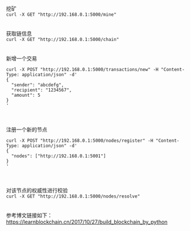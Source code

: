 挖矿  
`curl -X GET "http://192.168.0.1:5000/mine"`
\
\
\
获取链信息  
`curl -X GET "http://192.168.0.1:5000/chain"`
\
\
\
新增一个交易  
```shell
curl -X POST "http://192.168.0.1:5000/transactions/new" -H "Content-Type: application/json" -d'
{
  "sender": "abcdefg",
  "recipient": "1234567",
  "amount": 5
}
'
```
\
\
注册一个新的节点  
```
curl -X POST "http://192.168.0.1:5000/nodes/register" -H "Content-Type: application/json" -d'
{
  "nodes": ["http://192.168.0.1:5001"]
}
'
```
\
\
对该节点的权威性进行校验  
`curl -X GET "http://192.168.0.1:5000/nodes/resolve"`
\
\
\
参考博文链接如下：  
https://learnblockchain.cn/2017/10/27/build_blockchain_by_python
